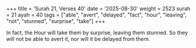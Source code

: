 +++
title = 'Surah 21, Verses 40'
date = '2025-08-30'
weight = 2523
surah = 21
ayah = 40
tags = ["able", "avert", "delayed", "fact", "hour", "leaving", "not", "stunned", "surprise", "take"]
+++

In fact, the Hour will take them by surprise, leaving them stunned. So they will not be able to avert it, nor will it be delayed from them.